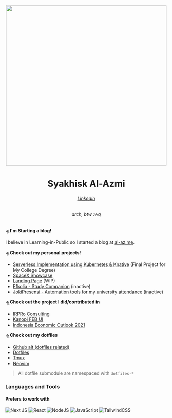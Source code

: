 
<div align="center">
 <img src="https://i.ibb.co/vJfv42h/image.png" width="500">
</div>

<h1 align="center">Syakhisk Al-Azmi</h1>
<h6 align="center">
<a href="https://linkedin.com/in/syakhisk">LinkedIn</a>
</h6>
<h6 align="center">arch, btw :wq</h6>

🛸**I'm Starting a blog!**

I believe in Learning-in-Public so I started a blog at [al-az.me](https://al-az.me).

🛸**Check out my personal projects!**
- [Serverless Implementation using Kubernetes & Knative](https://github.com/syakhisk/proxmox-minikube-knative) (Final Project for My College Degree)
- [SpaceX Showcase](https://spacex-data-showcase.vercel.app)
- [Landing Page](https://landing-page-sakis.vercel.app) (WIP)
- [Efkolia - Study Companion](https://efkolia.sakis.me) (inactive)
- [JokiPresensi - Automation tools for my university attendance](https://absen.sakis.me) (inactive)

🛸**Check out the project I did/contributed in**
- [IRPRo Consulting](https://irproconsulting.com)
- [Kanopi FEB UI](https://kanopi-febui.com)
- [Indonesia Economic Outlook 2021](https://ieo-febui.com)

🛸**Check out my dotfiles**
- [Github alt (dotfiles related)](https://github.com/m42nk)
- [Dotfiles](https://github.com/m42nk/dotfiles)
- [Tmux](https://github.com/m42nk/dotfiles-tmux)
- [Neovim](https://github.com/m42nk/dotfiles-nvim)
> All dotfile submodule are namespaced with `dotfiles-*`

### Languages and Tools

#### Prefers to work with

<img alt="Next JS" src="https://img.shields.io/badge/next%20js%20-%23000000.svg?&style=for-the-badge&logo=next.js&logoColor=white"/> <img alt="React" src="https://img.shields.io/badge/react%20-%2320232a.svg?&style=for-the-badge&logo=react&logoColor=%2361DAFB"/> <img alt="NodeJS" src="https://img.shields.io/badge/node.js%20-%2343853D.svg?&style=for-the-badge&logo=node.js&logoColor=white"/> <img alt="JavaScript" src="https://img.shields.io/badge/javascript%20-%23323330.svg?&style=for-the-badge&logo=javascript&logoColor=%23F7DF1E"/>
<img alt="TailwindCSS" src="https://img.shields.io/badge/tailwindcss%20-%2338B2AC.svg?&style=for-the-badge&logo=tailwind-css&logoColor=white"/>
